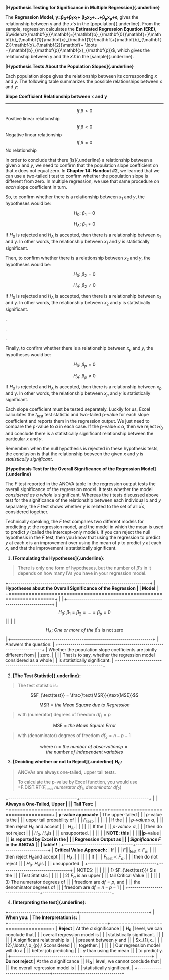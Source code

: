 **[Hypothesis Testing for Significance in Multiple
Regression]{.underline}**

The **Regression Model**,
$\mathbf{y =}\mathbf{\beta}_{\mathbf{0}}\mathbf{+}\mathbf{\beta}_{\mathbf{1}}\mathbf{x}_{\mathbf{1}}\mathbf{+ \ }\mathbf{\beta}_{\mathbf{2}}\mathbf{x}_{\mathbf{2}}\mathbf{+ \ldots +}\mathbf{\beta}_{\mathbf{p}}\mathbf{x}_{\mathbf{p}}\mathbf{+ \epsilon}$,
gives the relationship between $\text{y\ }$and the $x's$ in the
[population]{.underline}. From the sample, regression calculates the
**Estimated Regression Equation (ERE)**,
$\widehat{\mathbf{y}}\mathbf{=}\mathbf{b}_{\mathbf{0}}\mathbf{+}\mathbf{b}_{\mathbf{1}}\mathbf{x}_{\mathbf{1}}\mathbf{+}\mathbf{b}_{\mathbf{2}}\mathbf{x}_{\mathbf{2}}\mathbf{+ \ldots +}\mathbf{b}_{\mathbf{p}}\mathbf{x}_{\mathbf{p}}$,
which gives the relationship between $\text{y\ }$and the $x^{'}s$ in the
[sample]{.underline}.

**[Hypothesis Tests About the Population Slopes]{.underline}**

Each population slope gives the relationship between its corresponding
$x$ and $y$. The following table summarizes the possible relationships
between $\text{x\ }$and $y:$

  **Slope Coefficient**   **Relationship between** $\mathbf{\text{x\ }}$**and** $\mathbf{y}$
  ----------------------- --------------------------------------------------------------------
  $$If\ \beta > 0$$       Positive linear relationship
  $$If\ \beta < 0$$       Negative linear relationship
  $$If\ \beta = 0$$       No relationship

In order to conclude that there [is]{.underline} a relationship between
a given $\text{x\ }$and $y,$ we need to confirm that the population
slope coefficient on that $x$ does not equal zero. In **Chapter 14:
Handout \#2**, we learned that we can use a two-tailed $t$ test to
confirm whether the population slope is different from zero. In multiple
regression, we use that same procedure on *each* slope coefficient in
turn.

So, to confirm whether there is a relationship between $x_{1}$ and $y$,
the hypotheses would be:

$$H_{0}:\ \beta_{1} = 0$$

$$H_{A}:\ \beta_{1} \neq 0$$

If $H_{0}$ is rejected and $H_{A}$ is accepted, then there is a
relationship between $x_{1}$ and $\text{y.}$ In other words, the
relationship between $x_{1}$ and $y$ is statistically significant.

Then, to confirm whether there is a relationship between $x_{2}$ and
$y$, the hypotheses would be:

$$H_{0}:\ \beta_{2} = 0$$

$$H_{A}:\ \beta_{2} \neq 0$$

If $H_{0}$ is rejected and $H_{A}$ is accepted, then there is a
relationship between $x_{2}$ and $\text{y.}$ In other words, the
relationship between $x_{2}$ and $y$ is statistically significant.

.

.

.

Finally, to confirm whether there is a relationship between $x_{p}$ and
$y$, the hypotheses would be:

$$H_{0}:\ \beta_{p} = 0$$

$$H_{A}:\ \beta_{p} \neq 0$$

If $H_{0}$ is rejected and $H_{A}$ is accepted, then there is a
relationship between $x_{p}$ and $\text{y.}$ In other words, the
relationship between $x_{p}$ and $y$ is statistically significant.

Each slope coefficient must be tested separately. Luckily for us, Excel
calculates the $t_{\text{test}}$ test statistic and two-tailed p-value
for each slope coefficient and reports them in the regression output. We
just need to compare the p-value to $\alpha$ in each case. If the
p-value $\leq \ \alpha$, then we reject $H_{0}$ and conclude there is a
statistically significant relationship between the particular $x$ and
$y$.

Remember: when the null hypothesis is rejected in these hypothesis
tests, the conclusion is that the relationship between the given $x$ and
$y$ is *statistically significant*.

**[Hypothesis Test for the Overall Significance of the Regression
Model]{.underline}**

The $F$ test reported in the ANOVA table in the regression output tests
the overall significance of the regression model. It tests whether the
model *considered as a whole* is significant. Whereas the $t$ tests
discussed above test for the significance of the relationship between
each individual $x$ and $y$ separately, the $F$ test shows whether $y$
is related to the $\text{set\ of\ all\ }x^{'}s$, considered together.

Technically speaking, the $F$ test compares two different models for
predicting $y:$ the regression model, and the model in which the mean is
used to predict $y$ (called the intercept-only model). If you can reject
the null hypothesis in the $F$ test, then you know that using the
regression to predict $y$ at each $x$ is an improvement over using the
mean of $y$ to predict $y$ at each $x$, and that the improvement is
statistically significant.

1)  **[Formulating the Hypotheses]{.underline}:**

> There is only one form of hypotheses, but the number of $\beta's$ in
> it depends on how many IVs you have in your regression model.

+----------------------------------------------------------------------+
| **Hypotheses about the Overall Significance of the Regression        |
| Model**                                                              |
+======================================================================+
|                                                                      |
+----------------------------------------------------------------------+
| $$H_{0}:\ \beta_{1} = \beta_{2} = \ldots = \beta_{p} = 0$$           |
|                                                                      |
| $$H_{A}:\ One\ or\ more\ of\ the\ \beta^{'}\text{s\ is\ not\ zero}$$ |
+----------------------------------------------------------------------+
| Answers the question:                                                |
+----------------------------------------------------------------------+
| Whether the population slope coefficients are jointly different from |
| zero.                                                                |
|                                                                      |
| That is to say, whether the regression model considered as a whole   |
| is statistically significant.                                        |
+----------------------------------------------------------------------+

2)  **[The Test Statistic]{.underline}:**

> The test statistic is:

$$F_{\text{test}} = \frac{\text{MSR}}{\text{MSE}}$$

$$\text{MSR} = the\ Mean\ Square\ due\ to\ Regression$$

> with (numerator) degrees of freedom $df_{1} = p$

$$\text{MSE} = the\ Mean\ Square\ Error$$

> with (denominator) degrees of freedom $df_{2} = n - p - 1$

$${\text{where\ n} = the\ number\ of\ observations
}{p = the\ number\ of\ independent\ variables}$$

3)  **[Deciding whether or not to Reject]{.underline}**
    $\mathbf{H}_{\mathbf{0}}$**:**

> ANOVAs are always one-tailed, upper tail tests.
>
> To calculate the p-value by Excel function, you would use
> =F.DIST.RT($F_{\text{test}},\ numerator\ df_{1},\ denominator\ df_{2})$

+----------------------------------+----------------------------------+
|                                  | **Always a One-Tailed, Upper     |
|                                  | Tail Test:**                     |
+==================================+==================================+
| **p-value approach:**            | The upper-tailed                 |
|                                  | $p\text{-}\text{value}$ is the   |
|                                  | upper tail probability of        |
|                                  | $F_{\text{test}}.$               |
|                                  |                                  |
|                                  | If the                           |
|                                  | $p\text{-}value \leq \ \alpha,$  |
|                                  | then reject $H_{0}$ and accept   |
|                                  | $H_{A}.$                         |
|                                  |                                  |
|                                  | If the                           |
|                                  | $p\text{-}value > \ \alpha,$     |
|                                  | then do not reject               |
|                                  | $H_{0}\text{.\ }H_{A}$is         |
|                                  | unsupported.                     |
|                                  |                                  |
|                                  | **NOTE: this**                   |
|                                  | $\mathbf{                        |
|                                  | p}\text{-}\mathbf{\text{value}}$ |
|                                  | **is reported by Excel in the    |
|                                  | Regression Output as             |
|                                  | *Significance F* in the ANOVA    |
|                                  | table!!**                        |
+----------------------------------+----------------------------------+
| **Critical Value Approach:**     | If                               |
|                                  | $F                               |
|                                  | _{\text{test}} \geq F_{\alpha}$, |
|                                  | then reject $H_{0}$and accept    |
|                                  | $H_{A}$.                         |
|                                  |                                  |
|                                  | If                               |
|                                  | $F_{\text{test}} < F_{\alpha}$,  |
|                                  | then do not reject               |
|                                  | $H_{0}\text{.\ }H_{A}$is         |
|                                  | unsupported.                     |
+----------------------------------+----------------------------------+
| NOTES:                           |                                  |
|                                  |                                  |
| 1)  $F_{\text{test}}\ $is the    |                                  |
|     Test Statistic               |                                  |
|                                  |                                  |
| 2)  $F_{\alpha}$ is an upper     |                                  |
|     tail Critical Value          |                                  |
|                                  |                                  |
| 3)  The numerator degrees of     |                                  |
|     freedom are $df = p$, and    |                                  |
|     the denominator degrees of   |                                  |
|     freedom are $df = n - p - 1$ |                                  |
+----------------------------------+----------------------------------+

4)  **[Interpreting the test]{.underline}:**

+----------------------------------+----------------------------------+
| **When you:**                    | **The Interpretation is:**       |
+==================================+==================================+
| **Reject**                       | At the $\alpha$ significance     |
| $\mathbf{H}_{\mathbf{0}}$        | level, we can conclude that      |
|                                  | overall regression model is      |
|                                  | statistically significant.       |
|                                  |                                  |
|                                  | A significant relationship is    |
|                                  | present between $y$ and          |
|                                  | $x_{1},x_                        |
|                                  | {2},\ldots,\ x_{p},\ $considered |
|                                  | together.                        |
|                                  |                                  |
|                                  | Our regression model will do a   |
|                                  | better job predicting            |
|                                  | $\text{y\ }$than using the mean  |
|                                  | to predict $\text{y.}$           |
+----------------------------------+----------------------------------+
| **Do not reject**                | At the $\alpha$ significance     |
| $\mathbf{H}_{\mathbf{0}}$        | level, we cannot conclude that   |
|                                  | the overall regression model is  |
|                                  | statistically significant.       |
+----------------------------------+----------------------------------+
